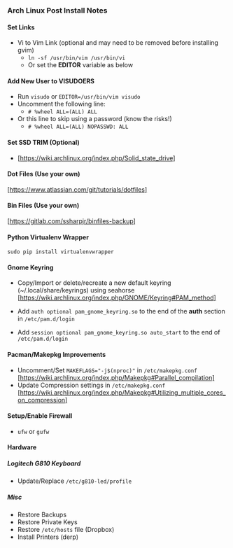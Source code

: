 ### Arch Linux Post Install Notes

#### Set Links
* Vi to Vim Link (optional and may need to be removed before installing gvim)
  * ```ln -sf /usr/bin/vim /usr/bin/vi```
  * Or set the __EDITOR__ variable as below

#### Add New User to VISUDOERS
* Run ```visudo``` or ```EDITOR=/usr/bin/vim visudo```
* Uncomment the following line:
  * ```# %wheel ALL=(ALL) ALL```
* Or this line to skip using a password (know the risks!)
  * ```# %wheel ALL=(ALL) NOPASSWD: ALL```

#### Set SSD TRIM (Optional)
* [https://wiki.archlinux.org/index.php/Solid_state_drive]

#### Dot Files (Use your own)
[https://www.atlassian.com/git/tutorials/dotfiles]

#### Bin Files (Use your own)
[https://gitlab.com/ssharpjr/binfiles-backup]

#### Python Virtualenv Wrapper
```sudo pip install virtualenvwrapper```

#### Gnome Keyring
* Copy/Import or delete/recreate a new default keyring (~/.local/share/keyrings) using seahorse [https://wiki.archlinux.org/index.php/GNOME/Keyring#PAM_method]

* Add ```auth optional pam_gnome_keyring.so``` to the end of the __auth__ section in ```/etc/pam.d/login```
* Add ```session optional pam_gnome_keyring.so auto_start``` to the end of ```/etc/pam.d/login```  
#### Pacman/Makepkg Improvements
* Uncomment/Set ```MAKEFLAGS="-j$(nproc)"``` in ```/etc/makepkg.conf``` [https://wiki.archlinux.org/index.php/Makepkg#Parallel_compilation]
* Update Compression settings in ```/etc/makepkg.conf``` [https://wiki.archlinux.org/index.php/Makepkg#Utilizing_multiple_cores_on_compression]

#### Setup/Enable Firewall
* ```ufw``` or ```gufw```

#### Hardware 
##### Logitech G810 Keyboard
* Update/Replace ```/etc/g810-led/profile```

##### Misc
* Restore Backups
* Restore Private Keys
* Restore ```/etc/hosts``` file (Dropbox)
* Install Printers (derp)
